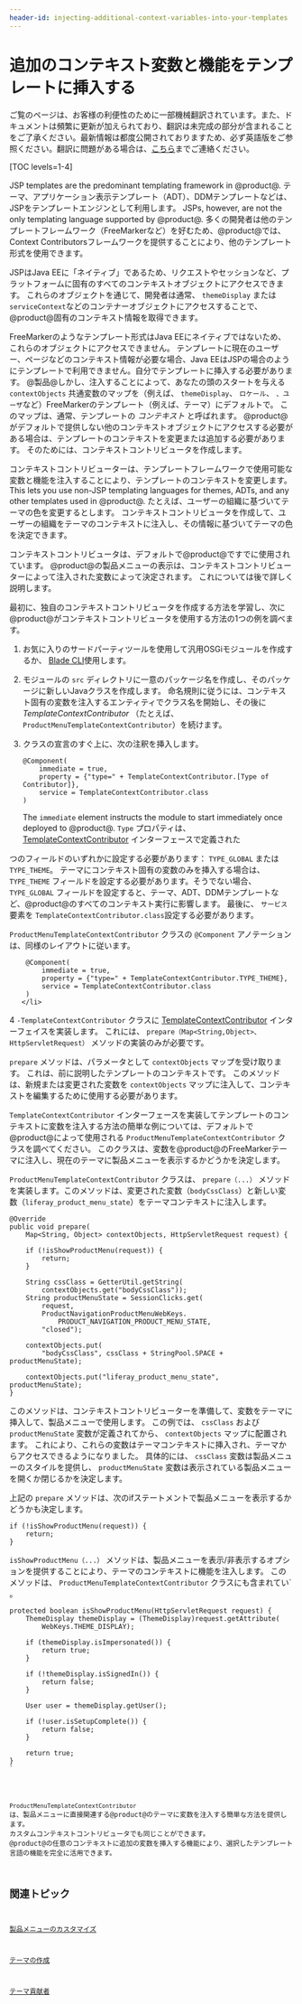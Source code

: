 ```yaml
---
header-id: injecting-additional-context-variables-into-your-templates
---
```


# 追加のコンテキスト変数と機能をテンプレートに挿入する

<p class="alert alert-info"><span class="wysiwyg-color-blue120">ご覧のページは、お客様の利便性のために一部機械翻訳されています。また、ドキュメントは頻繁に更新が加えられており、翻訳は未完成の部分が含まれることをご了承ください。最新情報は都度公開されておりますため、必ず英語版をご参照ください。翻訳に問題がある場合は、<a href="mailto:support-content-jp@liferay.com">こちら</a>までご連絡ください。</span></p>

[TOC levels=1-4]

JSP templates are the predominant templating framework in @product@. テーマ、アプリケーション表示テンプレート（ADT）、DDMテンプレートなどは、JSPをテンプレートエンジンとして利用します。 JSPs, however, are not the only templating language supported by @product@. 多くの開発者は他のテンプレートフレームワーク（FreeMarkerなど）を好むため、@product@では、Context Contributorsフレームワークを提供することにより、他のテンプレート形式を使用できます。

JSPはJava EEに「ネイティブ」であるため、リクエストやセッションなど、プラットフォームに固有のすべてのコンテキストオブジェクトにアクセスできます。 これらのオブジェクトを通じて、開発者は通常、 `themeDisplay` または `serviceContext`などのコンテナーオブジェクトにアクセスすることで、@product@固有のコンテキスト情報を取得できます。

FreeMarkerのようなテンプレート形式はJava EEにネイティブではないため、これらのオブジェクトにアクセスできません。 テンプレートに現在のユーザー、ページなどのコンテキスト情報が必要な場合、Java EEはJSPの場合のようにテンプレートで利用できません。自分でテンプレートに挿入する必要があります。 @製品@しかし、注入することによって、あなたの頭のスタートを与える `contextObjects` 共通変数のマップを（例えば、 `themeDisplay`、 `ロケール`、 `、ユーザ`など）FreeMarkerのテンプレート（例えば、テーマ）にデフォルトで。 このマップは、通常、テンプレートの *コンテキスト* と呼ばれます。 @product@がデフォルトで提供しない他のコンテキストオブジェクトにアクセスする必要がある場合は、テンプレートのコンテキストを変更または追加する必要があります。 そのためには、コンテキストコントリビュータを作成します。

コンテキストコントリビューターは、テンプレートフレームワークで使用可能な変数と機能を注入することにより、テンプレートのコンテキストを変更します。 This lets you use non-JSP templating languages for themes, ADTs, and any other templates used in @product@. たとえば、ユーザーの組織に基づいてテーマの色を変更するとします。 コンテキストコントリビュータを作成して、ユーザーの組織をテーマのコンテキストに注入し、その情報に基づいてテーマの色を決定できます。

コンテキストコントリビュータは、デフォルトで@product@ですでに使用されています。 @product@の製品メニューの表示は、コンテキストコントリビューターによって注入された変数によって決定されます。 これについては後で詳しく説明します。

最初に、独自のコンテキストコントリビュータを作成する方法を学習し、次に@product@がコンテキストコントリビュータを使用する方法の1つの例を調べます。

1.  お気に入りのサードパーティツールを使用して汎用OSGiモジュールを作成するか、 [Blade CLI](/docs/7-1/tutorials/-/knowledge_base/t/blade-cli)使用します。

2.  モジュールの `src` ディレクトリに一意のパッケージ名を作成し、そのパッケージに新しいJavaクラスを作成します。 命名規則に従うには、コンテキスト固有の変数を注入するエンティティでクラス名を開始し、その後に *TemplateContextContributor* （たとえば、 `ProductMenuTemplateContextContributor`）を続けます。

3.  クラスの宣言のすぐ上に、次の注釈を挿入します。
   
        @Component(
            immediate = true,
            property = {"type=" + TemplateContextContributor.[Type of Contributor]},
            service = TemplateContextContributor.class
        )

    The `immediate` element instructs the module to start immediately once deployed to @product@. `Type` プロパティは、 [TemplateContextContributor](@platform-ref@/7.1-latest/javadocs/portal-kernel/com/liferay/portal/kernel/template/TemplateContextContributor.html) インターフェースで定義された

つのフィールドのいずれかに設定する必要があります： `TYPE_GLOBAL` または `TYPE_THEME`。 テーマにコンテキスト固有の変数のみを挿入する場合は、 `TYPE_THEME` フィールドを設定する必要があります。そうでない場合、 `TYPE_GLOBAL` フィールドを設定すると、テーマ、ADT、DDMテンプレートなど、@product@のすべてのコンテキスト実行に影響します。 最後に、 `サービス` 要素を `TemplateContextContributor.class`設定する必要があります。</p> 
   
   `ProductMenuTemplateContextContributor` クラスの `@Component` アノテーションは、同様のレイアウトに従います。
   
        @Component(
            immediate = true,
            property = {"type=" + TemplateContextContributor.TYPE_THEME},
            service = TemplateContextContributor.class
        )
       </li> 
   
   4  `-TemplateContextContributor` クラスに [TemplateContextContributor](@platform-ref@/7.1-latest/javadocs/portal-kernel/com/liferay/portal/kernel/template/TemplateContextContributor.html) インターフェイスを実装します。 これには、 `prepare（Map<String,Object>、HttpServletRequest）` メソッドの実装のみが必要です。
  
  `prepare` メソッドは、パラメータとして `contextObjects` マップを受け取ります。 これは、前に説明したテンプレートのコンテキストです。 このメソッドは、新規または変更された変数を `contextObjects` マップに注入して、コンテキストを編集するために使用する必要があります。</ol> 

`TemplateContextContributor` インターフェースを実装してテンプレートのコンテキストに変数を注入する方法の簡単な例については、デフォルトで@product@によって使用される `ProductMenuTemplateContextContributor` クラスを調べてください。 このクラスは、変数を@product@のFreeMarkerテーマに注入し、現在のテーマに製品メニューを表示するかどうかを決定します。

`ProductMenuTemplateContextContributor` クラスは、 `prepare（...）` メソッドを実装します。このメソッドは、変更された変数（`bodyCssClass`）と新しい変数（`liferay_product_menu_state`）をテーマコンテキストに注入します。

    @Override
    public void prepare(
        Map<String, Object> contextObjects, HttpServletRequest request) {
    
        if (!isShowProductMenu(request)) {
            return;
        }
    
        String cssClass = GetterUtil.getString(
            contextObjects.get("bodyCssClass"));
        String productMenuState = SessionClicks.get(
            request,
            ProductNavigationProductMenuWebKeys.
                PRODUCT_NAVIGATION_PRODUCT_MENU_STATE,
            "closed");
    
        contextObjects.put(
            "bodyCssClass", cssClass + StringPool.SPACE + productMenuState);
    
        contextObjects.put("liferay_product_menu_state", productMenuState);
    }
    

このメソッドは、コンテキストコントリビューターを準備して、変数をテーマに挿入して、製品メニューで使用します。 この例では、 `cssClass` および `productMenuState` 変数が定義されてから、 `contextObjects` マップに配置されます。 これにより、これらの変数はテーマコンテキストに挿入され、テーマからアクセスできるようになりました。 具体的には、 `cssClass` 変数は製品メニューのスタイルを提供し、 `productMenuState` 変数は表示されている製品メニューを開くか閉じるかを決定します。

上記の `prepare` メソッドは、次のifステートメントで製品メニューを表示するかどうかも決定します。

    if (!isShowProductMenu(request)) {
        return;
    }
    

`isShowProductMenu（...）` メソッドは、製品メニューを表示/非表示するオプションを提供することにより、テーマのコンテキストに機能を注入します。 このメソッドは、 `ProductMenuTemplateContextContributor` クラスにも含まれてい` 。</p>

<pre><code>protected boolean isShowProductMenu(HttpServletRequest request) {
    ThemeDisplay themeDisplay = (ThemeDisplay)request.getAttribute(
        WebKeys.THEME_DISPLAY);

    if (themeDisplay.isImpersonated()) {
        return true;
    }

    if (!themeDisplay.isSignedIn()) {
        return false;
    }

    User user = themeDisplay.getUser();

    if (!user.isSetupComplete()) {
        return false;
    }

    return true;
}
`</pre> 

`ProductMenuTemplateContextContributor` は、製品メニューに直接関連する@product@のテーマに変数を注入する簡単な方法を提供します。 カスタムコンテキストコントリビュータでも同じことができます。 @product@の任意のコンテキストに追加の変数を挿入する機能により、選択したテンプレート言語の機能を完全に活用できます。



## 関連トピック

[製品メニューのカスタマイズ](/docs/7-1/tutorials/-/knowledge_base/t/customizing-the-product-menu)

[テーマの作成](/docs/7-1/tutorials/-/knowledge_base/t/creating-themes)

[テーマ貢献者](/docs/7-1/tutorials/-/knowledge_base/t/packaging-independent-ui-resources-for-your-site)
